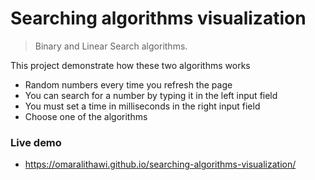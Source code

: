 # Searching algorithms visualization
> Binary and Linear Search algorithms.

This project demonstrate how these two algorithms works 

- Random numbers every time you refresh the page 
- You can search for a number by typing it in the left  input field
- You must set a time in milliseconds in the right input field
- Choose one of the algorithms

### Live demo 
 - https://omaralithawi.github.io/searching-algorithms-visualization/

